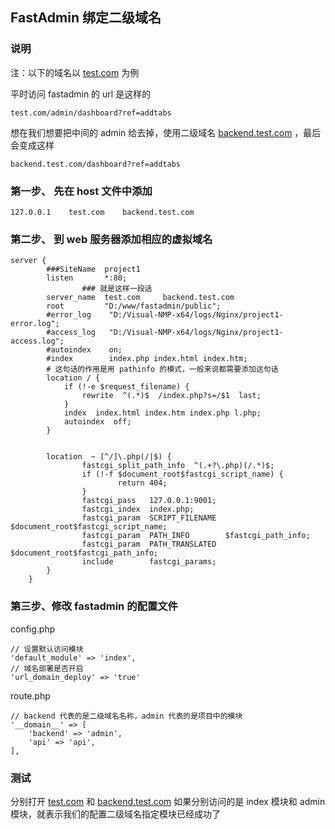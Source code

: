 ## FastAdmin 绑定二级域名

### 说明
注：以下的域名以 [test.com](http://test.com/) 为例

平时访问 fastadmin 的 url 是这样的

```
test.com/admin/dashboard?ref=addtabs
```

想在我们想要把中间的 admin 给去掉，使用二级域名 [backend.test.com](http://backend.test.com/) ，最后会变成这样

```
backend.test.com/dashboard?ref=addtabs
```


### 第一步、 先在 host 文件中添加
```
127.0.0.1    test.com    backend.test.com
```

### 第二步、 到 web 服务器添加相应的虚拟域名

```
server {
        ###SiteName  project1
        listen       *:80;
                ### 就是这样一段话
        server_name  test.com     backend.test.com
        root         "D:/www/fastadmin/public";
        #error_log    "D:/Visual-NMP-x64/logs/Nginx/project1-error.log";
        #access_log   "D:/Visual-NMP-x64/logs/Nginx/project1-access.log";
        #autoindex    on;
        #index        index.php index.html index.htm;
        # 这句话的作用是用 pathinfo 的模式，一般来说都需要添加这句话
        location / {
            if (!-e $request_filename) {
                rewrite  ^(.*)$  /index.php?s=/$1  last;
            }
            index  index.html index.htm index.php l.php;
            autoindex  off;
        }


        location  ~ [^/]\.php(/|$) {
                fastcgi_split_path_info  ^(.+?\.php)(/.*)$;
                if (!-f $document_root$fastcgi_script_name) {
                        return 404;
                }
                fastcgi_pass   127.0.0.1:9001;
                fastcgi_index  index.php;
                fastcgi_param  SCRIPT_FILENAME  $document_root$fastcgi_script_name;
                fastcgi_param  PATH_INFO        $fastcgi_path_info;
                fastcgi_param  PATH_TRANSLATED  $document_root$fastcgi_path_info;
                include        fastcgi_params;
        }
    }
```


### 第三步、修改 fastadmin 的配置文件

config.php

```
// 设置默认访问模块
'default_module' => 'index',
// 域名部署是否开启
'url_domain_deploy' => 'true'
```

  route.php   

```
// backend 代表的是二级域名名称，admin 代表的是项目中的模块
'__domain__' => [
    'backend' => 'admin',
    'api' => 'api',
],
```


### 测试

分别打开 [test.com](http://test.com/) 和 [backend.test.com](http://backend.test.com/) 如果分别访问的是 index 模块和 admin 模块，就表示我们的配置二级域名指定模块已经成功了